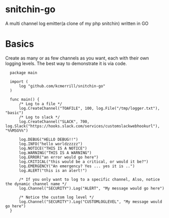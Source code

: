 # snitchin-go
A multi channel log emitter(a clone of my php snitchin) written in GO

# Basics
Create as many or as few channels as you want, each with their own logging levels. The best way to demonstrate it is via code.

```
  package main

  import (
      log "github.com/kcmerrill/snitchin-go"
  )

  func main() {
      /* Log to a file */
      log.CreateChannel("TOAFILE", 100, log.File("/tmp/logger.txt"), "basic")
      /* Log to slack */
      log.CreateChannel("SLACK", 700, log.Slack("https://hooks.slack.com/services/customslackwebhookurl"), "%%MSG%%")

      log.DEBUG("HELLO DEBUG!!")
      log.INFO("hello worldzzzzz")
      log.NOTICE("THIS IS A NOTICE")
      log.WARNING("THIS IS A WARNING")
      log.ERROR("an error would go here")
      log.CRITICAL("this would be a critical, or would it be?")
      log.EMERGENCY("An emergency? Yes ... yes it is ..")
      log.ALERT("this is an alert!")

      /* If you only want to log to a specific channel, Also, notice the dynamic channel name */
      log.Channel("SECURITY").Log("ALERT", "My message would go here")

      /* Notice the custom log level */
      log.Channel("SECURITY").Log("CUSTOMLOGLEVEL", "My message would go here")
  }

```
